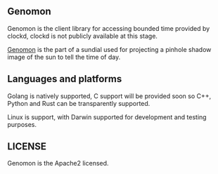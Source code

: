 ## Genomon

Genomon is the client library for accessing bounded time provided by clockd, clockd is not publicly available at this stage. 

[Genomon](https://en.wikipedia.org/wiki/Gnomon) is the part of a sundial used for projecting a pinhole shadow image of the sun to tell the time of day. 

## Languages and platforms

Golang is natively supported, C support will be provided soon so C++, Python and Rust can be transparently supported. 

Linux is support, with Darwin supported for development and testing purposes.

## LICENSE

Genomon is the Apache2 licensed.
